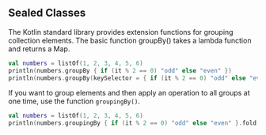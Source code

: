 ## Sealed Classes

The Kotlin standard library provides extension functions for grouping collection elements. The basic function groupBy() takes a lambda function and returns a Map.

```kotlin
val numbers = listOf(1, 2, 3, 4, 5, 6)
println(numbers.groupBy { if (it % 2 == 0) "odd" else "even" })
println(numbers.groupBy(keySelector = { if (it % 2 == 0) "odd" else "even"  }, valueTransform = { it * it }))
```
If you want to group elements and then apply an operation to all groups at one time, use the function `groupingBy()`.

```kotlin
val numbers = listOf(1, 2, 3, 4, 5, 6)
println(numbers.groupingBy { if (it % 2 == 0) "odd" else "even" }.fold(0) {acc, element -> acc + element})
```
